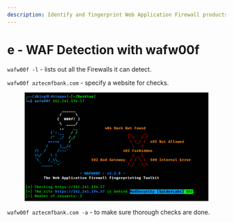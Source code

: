 ```yaml
---
description: Identify and fingerprint Web Application Firewall products
---
```


# e - WAF Detection with wafw00f

`wafw00f -l` - lists out all the Firewalls it can detect.

`wafw00f aztecmfbank.com` - specify a website for checks.

<figure><img src="../../../.gitbook/assets/image (1).png" alt=""><figcaption></figcaption></figure>

`wafw00f aztecmfbank.com -a` - to make sure thorough checks are done.











